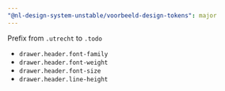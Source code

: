 ```yaml
---
"@nl-design-system-unstable/voorbeeld-design-tokens": major
---
```


Prefix from `.utrecht` to `.todo`
- `drawer.header.font-family`
- `drawer.header.font-weight`
- `drawer.header.font-size`
- `drawer.header.line-height`
